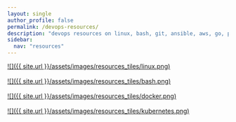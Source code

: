 ```yaml
---
layout: single
author_profile: false
permalink: /devops-resources/
description: "devops resources on linux, bash, git, ansible, aws, go, puppet, jenkins, docker, kubernetes"
sidebar:
  nav: "resources"
---
```


[![]({{ site.url }}/assets/images/resources_tiles/linux.png)](/resources/linux)
<br>
<br>
[![]({{ site.url }}/assets/images/resources_tiles/bash.png)](/resources/bash)
<br>
<br>
[![]({{ site.url }}/assets/images/resources_tiles/docker.png)](/resources/docker)
<br>
<br>
[![]({{ site.url }}/assets/images/resources_tiles/kubernetes.png)](/resources/kubernetes)
